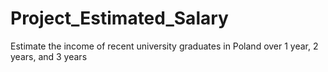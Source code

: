 # Project_Estimated_Salary
Estimate the income of recent university graduates in Poland over 1 year, 2 years, and 3 years
